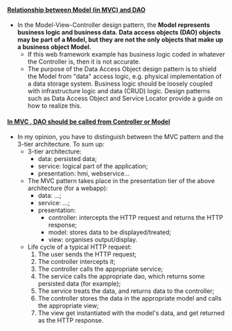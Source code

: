 #### [Relationship between Model (in MVC) and DAO](https://coderanch.com/t/467978/Relationship-Model-MVC-DAO)
* In the Model-View-Controller design pattern, the **Model represents business logic and business data. Data access objects (DAO) objects may be part of a Model, but they are not the only objects that make up a business object Model.**
  * If this web framework example has business logic coded in whatever the Controller is, then it is not accurate.
  * The purpose of the Data Access Object design pattern is to shield the Model from "data" access logic, e.g. physical implementation of a data storage system. Business logic should be loosely coupled with infrastructure logic and data (CRUD) logic. Design patterns such as Data Access Object and Service Locator provide a guide on how to realize this. 

#### [In MVC , DAO should be called from Controller or Model](http://softwareengineering.stackexchange.com/questions/175950/in-mvc-dao-should-be-called-from-controller-or-model)
* In my opinion, you have to distinguish between the MVC pattern and the 3-tier architecture. To sum up:
  * 3-tier architecture:
    * data: persisted data;
    * service: logical part of the application;
    * presentation: hmi, webservice...
  * The MVC pattern takes place in the presentation tier of the above architecture (for a webapp):
    * data: ...;
    * service: ...;
    * presentation:
      * controller: intercepts the HTTP request and returns the HTTP response;
      * model: stores data to be displayed/treated;
      * view: organises output/display.
  * Life cycle of a typical HTTP request:
    1. The user sends the HTTP request;
    1. The controller intercepts it;
    1. The controller calls the appropriate service;
    1. The service calls the appropriate dao, which returns some persisted data (for example);
    1. The service treats the data, and returns data to the controller;
    1. The controller stores the data in the appropriate model and calls the appropriate view;
    1. The view get instantiated with the model's data, and get returned as the HTTP response.
